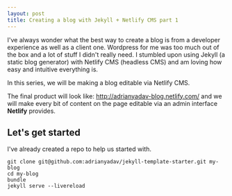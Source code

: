 ```yaml
---
layout: post
title: Creating a blog with Jekyll + Netlify CMS part 1
---
```

 I've always wonder what the best way to create a blog is from a developer experience as well as a client one. Wordpress for me was too much out of the box and a lot of stuff I didn't really need. I stumbled upon using Jekyll (a static blog generator) with Netlify CMS (headless CMS) and am loving  how easy and intuitive everything is.

In this series, we will be making a blog editable via Netlify CMS.

The final product will look like: <http://adrianyadav-blog.netlify.com/> and we will make every bit of content on the page editable via an admin interface **Netlify** provides.

## Let's get started

I've already created a repo to help us started with.

```
git clone git@github.com:adrianyadav/jekyll-template-starter.git my-blog
cd my-blog
bundle
jekyll serve --livereload                                                   
```


